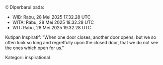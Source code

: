 ⏰ Diperbarui pada:
- WIB: Rabu, 28 Mei 2025 17.32.28 UTC
- WITA: Rabu, 28 Mei 2025 18.32.28 UTC
- WIT: Rabu, 28 Mei 2025 19.32.28 UTC

Kutipan Inspiratif:
"When one door closes, another door opens; but we so often look so long and regretfully upon the closed door, that we do not see the ones which open for us."


Kategori: inspirational

